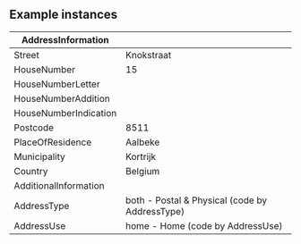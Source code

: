 ## Example instances

| AddressInformation   |                   |
|-----------------|-------------------|
| Street |  Knokstraat |
| HouseNumber | 15  |
| HouseNumberLetter |   |
| HouseNumberAddition |   |
| HouseNumberIndication |   |
| Postcode | 8511 |
| PlaceOfResidence | Aalbeke  |
| Municipality | Kortrijk  |
| Country | Belgium |
| AdditionalInformation |   |
| AddressType | both - Postal & Physical (code by AddressType)  |
| AddressUse | home - Home (code by AddressUse) |
